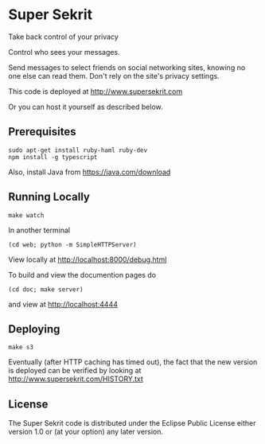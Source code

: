 Super Sekrit
============

Take back control of your privacy

Control who sees your messages.

Send messages to select friends on social networking sites, knowing no
one else can read them. Don't rely on the site's privacy settings.

This code is deployed at <http://www.supersekrit.com>

Or you can host it yourself as described below.


Prerequisites
-------------

    sudo apt-get install ruby-haml ruby-dev
    npm install -g typescript

Also, install Java from <https://java.com/download>


Running Locally
---------------


    make watch


In another terminal

    (cd web; python -m SimpleHTTPServer)

View locally at <http://localhost:8000/debug.html>

To build and view the documention pages do

    (cd doc; make server)

and view at <http://localhost:4444>

Deploying
---------

    make s3

Eventually (after HTTP caching has timed out), the fact that the new
version is deployed can be verified by looking at
<http://www.supersekrit.com/HISTORY.txt>


License
-------

The Super Sekrit code is distributed under the Eclipse Public License
either version 1.0 or (at your option) any later version.
